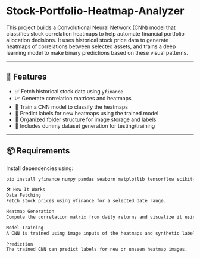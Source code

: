 # Stock-Portfolio-Heatmap-Analyzer

This project builds a Convolutional Neural Network (CNN) model that classifies stock correlation heatmaps to help automate financial portfolio allocation decisions. It uses historical stock price data to generate heatmaps of correlations between selected assets, and trains a deep learning model to make binary predictions based on these visual patterns.

---

## 🚀 Features

- ✅ Fetch historical stock data using `yfinance`
- 📈 Generate correlation matrices and heatmaps
- 🧠 Train a CNN model to classify the heatmaps
- 🔮 Predict labels for new heatmaps using the trained model
- 📁 Organized folder structure for image storage and labels
- 🧪 Includes dummy dataset generation for testing/training

---

## 📦 Requirements

Install dependencies using:

```bash
pip install yfinance numpy pandas seaborn matplotlib tensorflow scikit-learn

🛠️ How It Works
Data Fetching
Fetch stock prices using yfinance for a selected date range.

Heatmap Generation
Compute the correlation matrix from daily returns and visualize it using seaborn.

Model Training
A CNN is trained using image inputs of the heatmaps and synthetic labels.

Prediction
The trained CNN can predict labels for new or unseen heatmap images.
